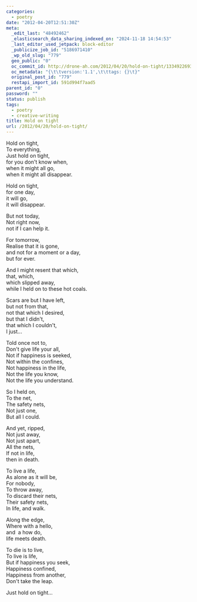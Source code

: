 ```yaml
---
categories:
  - poetry
date: "2012-04-20T12:51:30Z"
meta:
  _edit_last: "48492462"
  _elasticsearch_data_sharing_indexed_on: "2024-11-18 14:54:53"
  _last_editor_used_jetpack: block-editor
  _publicize_job_id: "5186971410"
  _wp_old_slug: "779"
  geo_public: "0"
  oc_commit_id: http://drone-ah.com/2012/04/20/hold-on-tight/1334922693
  oc_metadata: "{\t\tversion:'1.1',\t\ttags: {}\t}"
  original_post_id: "779"
  restapi_import_id: 591d994f7aad5
parent_id: "0"
password: ""
status: publish
tags:
  - poetry
  - creative-writing
title: Hold on tight
url: /2012/04/20/hold-on-tight/
---
```


Hold on tight,\
To everything,\
Just hold on tight,\
for you don\'t know when,\
when it might all go,\
when it might all disappear.

Hold on tight,\
for one day,\
it will go,\
it will disappear.

But not today,\
Not right now,\
not if I can help it.

For tomorrow,\
Realise that it is gone,\
and not for a moment or a day,\
but for ever.

And I might resent that which,\
that, which,\
which slipped away,\
while I held on to these hot coals.

Scars are but I have left,\
but not from that,\
not that which I desired,\
but that I didn\'t,\
that which I couldn\'t,\
I just\...

Told once not to,\
Don\'t give life your all,\
Not if happiness is seeked,\
Not within the confines,\
Not happiness in the life,\
Not the life you know,\
Not the life you understand.

So I held on,\
To the net,\
The safety nets,\
Not just one,\
But all I could.

And yet, ripped,\
Not just away,\
Not just apart,\
All the nets,\
If not in life,\
then in death.

To live a life,\
As alone as it will be,\
For nobody,\
To throw away,\
To discard their nets,\
Their safety nets,\
In life, and walk.

Along the edge,\
Where with a hello,\
and  a how do,\
life meets death.

To die is to live,\
To live is life,\
But if happiness you seek,\
Happiness confined,\
Happiness from another,\
Don\'t take the leap.

Just hold on tight\...
